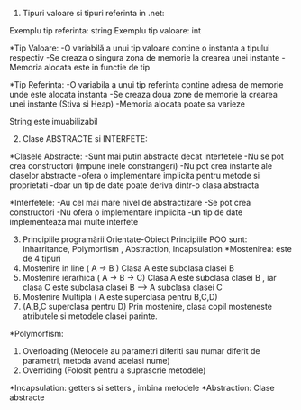 1. Tipuri valoare si tipuri referinta in .net:

Exemplu tip referinta: string
Exemplu tip valoare: int

*Tip Valoare:
-O variabilă a unui tip valoare contine o instanta a tipului respectiv
-Se creaza o singura zona de memorie la crearea unei instante
-Memoria alocata este in functie de tip

*Tip Referinta:
-O variabila a unui tip referinta contine adresa de memorie unde este alocata instanta
-Se creaza doua zone de memorie la crearea unei instante (Stiva si Heap)
-Memoria alocata poate sa varieze

String este imuabilizabil




2. Clase ABSTRACTE si INTERFETE:

*Clasele Abstracte:
-Sunt mai putin abstracte decat interfetele
-Nu se pot crea constructori (impune inele constrangeri)
-Nu pot crea instante ale claselor abstracte
-ofera o implementare implicita pentru metode si proprietati
-doar un tip de date poate deriva dintr-o clasa abstracta

*Interfetele:
-Au cel mai mare nivel de abstractizare
-Se pot crea constructori
-Nu ofera o implementare implicita
-un tip de date implementeaza mai multe interfete


3. Principiile programării Orientate-Obiect 
Principiile POO sunt: Inharritance, Polymorfism , Abstraction, Incapsulation
*Mostenirea: este de 4 tipuri
1. Mostenire in line  ( A -> B ) Clasa A este subclasa clasei B
2. Mostenire ierarhica ( A -> B -> C) Clasa A este subclasa clasei B , iar clasa C este subclasa clasei B --> A subclasa clasei C
3. Mostenire Multipla ( A este superclasa pentru B,C,D)
4. (A,B,C superclasa pentru D)
Prin mostenire, clasa copil mosteneste atributele si metodele clasei parinte.

*Polymorfism:
1. Overloading (Metodele au parametri diferiti sau numar diferit de parametri, metoda avand acelasi nume)
2. Overriding (Folosit pentru a suprascrie metodele)

*Incapsulation: getters si setters , imbina metodele
*Abstraction: Clase abstracte